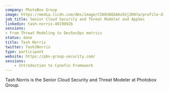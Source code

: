 ```yaml
---
company: PhotoBox Group
image: https://media.licdn.com/dms/image/C5603AQGA6zGVjZK07w/profile-displayphoto-shrink_200_200/0?e=1562198400&v=beta&t=_YIcsRDjgzSA6YKhVemE_l7qlDZL7Pd6WwWodtyfHZE
job_title: Senior Cloud Security and Threat Modeler and AppSec
linkedin: tash-norris-4019892b
sessions: 
- From Threat Modeling to DevSecOps metrics
status: done
title: Tash Norris
twitter: TashJNorris
type: participant
website: https://pbx-group-security.com/
sessions:
    - Introduction to Cynefin Framework
---
```


Tash Norris is the Senior Cloud Security and Threat Modeler at Photobox Group.